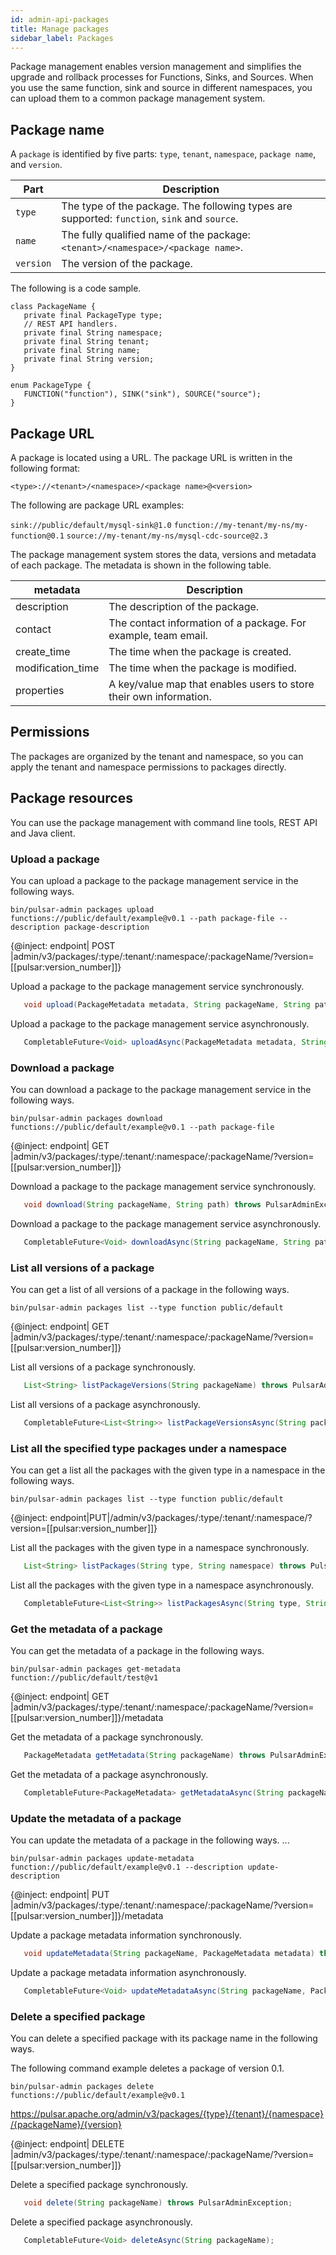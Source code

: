 ```yaml
---
id: admin-api-packages
title: Manage packages
sidebar_label: Packages
---
```


Package management enables version management and simplifies the upgrade and rollback processes for Functions, Sinks, and Sources. When you use the same function, sink and source in different namespaces, you can upload them to a common package management system.

## Package name

A `package` is identified by five parts: `type`, `tenant`, `namespace`, `package name`, and `version`.

| Part  | Description |
|-------|-------------|
|`type` |The type of the package. The following types are supported: `function`, `sink` and `source`. |
| `name`|The fully qualified name of the package: `<tenant>/<namespace>/<package name>`.|
|`version`|The version of the package.|

The following is a code sample.

```
class PackageName {
   private final PackageType type;
   // REST API handlers.
   private final String namespace;
   private final String tenant;
   private final String name;
   private final String version;
}

enum PackageType {
   FUNCTION("function"), SINK("sink"), SOURCE("source");
}

```

## Package URL
A package is located using a URL. The package URL is written in the following format:

```
<type>://<tenant>/<namespace>/<package name>@<version>
```

The following are package URL examples:

`sink://public/default/mysql-sink@1.0`
`function://my-tenant/my-ns/my-function@0.1`
`source://my-tenant/my-ns/mysql-cdc-source@2.3`

The package management system stores the data, versions and metadata of each package. The metadata is shown in the following table.

| metadata | Description |
|----------|-------------|
|description|The description of the package.|
|contact    |The contact information of a package. For example, team email.|
|create_time| The time when the package is created.|
|modification_time| The time when the package is modified.|
|properties |A key/value map that enables users to store their own information.|

## Permissions

The packages are organized by the tenant and namespace, so you can apply the tenant and namespace permissions to packages directly.

## Package resources
You can use the package management with command line tools, REST API and Java client.

### Upload a package
You can upload a package to the package management service in the following ways.

<!--DOCUSAURUS_CODE_TABS-->
<!--pulsar-admin-->
```shell
bin/pulsar-admin packages upload functions://public/default/example@v0.1 --path package-file --description package-description
```

<!--REST API-->

{@inject: endpoint| POST |admin/v3/packages/:type/:tenant/:namespace/:packageName/?version=[[pulsar:version_number]]}

<!--JAVA-->
Upload a package to the package management service synchronously.

```java
   void upload(PackageMetadata metadata, String packageName, String path) throws PulsarAdminException;
```
Upload a package to the package management service asynchronously.
```java
   CompletableFuture<Void> uploadAsync(PackageMetadata metadata, String packageName, String path);
```
<!--END_DOCUSAURUS_CODE_TABS-->

### Download a package
You can download a package to the package management service in the following ways.

<!--DOCUSAURUS_CODE_TABS-->
<!--pulsar-admin-->
```shell
bin/pulsar-admin packages download functions://public/default/example@v0.1 --path package-file
```

<!--REST API-->

{@inject: endpoint| GET |admin/v3/packages/:type/:tenant/:namespace/:packageName/?version=[[pulsar:version_number]]}

<!--JAVA-->
Download a package to the package management service synchronously.

```java
   void download(String packageName, String path) throws PulsarAdminException;
```

Download a package to the package management service asynchronously.
```java
   CompletableFuture<Void> downloadAsync(String packageName, String path);
```
<!--END_DOCUSAURUS_CODE_TABS-->

### List all versions of a package
You can get a list of all versions of a package in the following ways.
<!--DOCUSAURUS_CODE_TABS-->
<!--pulsar-admin-->
```shell
bin/pulsar-admin packages list --type function public/default
```

<!--REST API-->

{@inject: endpoint| GET |admin/v3/packages/:type/:tenant/:namespace/:packageName/?version=[[pulsar:version_number]]}

<!--JAVA-->
List all versions of a package synchronously.

```java
   List<String> listPackageVersions(String packageName) throws PulsarAdminException;
```
List all versions of a package asynchronously.
```java
   CompletableFuture<List<String>> listPackageVersionsAsync(String packageName);
```
<!--END_DOCUSAURUS_CODE_TABS-->

### List all the specified type packages under a namespace
You can get a list all the packages with the given type in a namespace in the following ways.
<!--DOCUSAURUS_CODE_TABS-->
<!--pulsar-admin-->
```shell
bin/pulsar-admin packages list --type function public/default
```

<!--REST API-->

{@inject: endpoint|PUT|/admin/v3/packages/:type/:tenant/:namespace/?version=[[pulsar:version_number]]}

<!--JAVA-->
List all the packages with the given type in a namespace synchronously.

```java
   List<String> listPackages(String type, String namespace) throws PulsarAdminException;
```
List all the packages with the given type in a namespace asynchronously.
```java
   CompletableFuture<List<String>> listPackagesAsync(String type, String namespace);
```
<!--END_DOCUSAURUS_CODE_TABS-->

### Get the metadata of a package
You can get the metadata of a package in the following ways.

<!--DOCUSAURUS_CODE_TABS-->
<!--pulsar-admin-->

```shell
bin/pulsar-admin packages get-metadata function://public/default/test@v1
```

<!--REST API-->

{@inject: endpoint| GET |admin/v3/packages/:type/:tenant/:namespace/:packageName/?version=[[pulsar:version_number]]}/metadata

<!--JAVA-->
Get the metadata of a package synchronously.

```java
   PackageMetadata getMetadata(String packageName) throws PulsarAdminException;
```
Get the metadata of a package asynchronously.
```java
   CompletableFuture<PackageMetadata> getMetadataAsync(String packageName);
```
<!--END_DOCUSAURUS_CODE_TABS-->

### Update the metadata of a package
You can update the metadata of a package in the following ways.
...
<!--DOCUSAURUS_CODE_TABS-->
<!--pulsar-admin-->
```shell
bin/pulsar-admin packages update-metadata function://public/default/example@v0.1 --description update-description
```

<!--REST API-->

{@inject: endpoint| PUT |admin/v3/packages/:type/:tenant/:namespace/:packageName/?version=[[pulsar:version_number]]}/metadata

<!--JAVA-->
Update a package metadata information synchronously.

```java
   void updateMetadata(String packageName, PackageMetadata metadata) throws PulsarAdminException;
```
Update a package metadata information asynchronously.
```java
   CompletableFuture<Void> updateMetadataAsync(String packageName, PackageMetadata metadata);
```
<!--END_DOCUSAURUS_CODE_TABS-->

### Delete a specified package
You can delete a specified package with its package name in the following ways.

<!--DOCUSAURUS_CODE_TABS-->
<!--pulsar-admin-->
The following command example deletes a package of version 0.1.

```shell
bin/pulsar-admin packages delete functions://public/default/example@v0.1
```

<!--REST API-->

https://pulsar.apache.org/admin/v3/packages/{type}/{tenant}/{namespace}/{packageName}/{version}

{@inject: endpoint| DELETE |admin/v3/packages/:type/:tenant/:namespace/:packageName/?version=[[pulsar:version_number]]}

<!--JAVA-->
Delete a specified package synchronously.

```java
   void delete(String packageName) throws PulsarAdminException;
```
Delete a specified package asynchronously.
```java
   CompletableFuture<Void> deleteAsync(String packageName);
```
<!--END_DOCUSAURUS_CODE_TABS-->